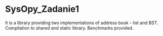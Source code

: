 # SysOpy_Zadanie1
It is a library providing two implementations of address book - list and BST.
Compilation to shared and static library.
Benchmarks provided.
